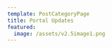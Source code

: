 ```yaml
---
template: PostCategoryPage
title: Portal Updates
featured:
  image: /assets/v2.5image1.png
---
```


